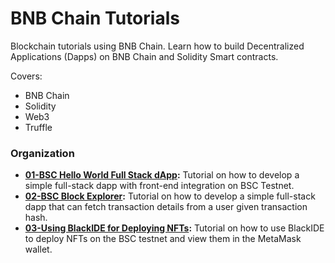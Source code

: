 # BNB Chain Tutorials
Blockchain tutorials using BNB Chain. Learn how to build Decentralized Applications (Dapps) on BNB Chain and Solidity Smart contracts.

Covers:
- BNB Chain
- Solidity
- Web3
- Truffle

### Organization
- **[01-BSC Hello World Full Stack dApp](https://github.com/bnb-chain/bnb-chain-tutorial/tree/main/01-%20Hello%20World%20Full%20Stack%20dApp%20on%20BSC):** Tutorial on how to develop a simple full-stack dapp with front-end integration on BSC Testnet.
- **[02-BSC Block Explorer](https://github.com/bnb-chain/bnb-chain-tutorial/tree/main/02-BSC-Block-Explorer):** Tutorial on how to develop a simple full-stack dapp that can fetch transaction details from a user given transaction hash.
- **[03-Using BlackIDE for Deploying NFTs](https://github.com/bnb-chain/bnb-chain-tutorial/tree/main/03-Using-BlackIDE-for-Deploying-NFTs):** Tutorial on how to use BlackIDE to deploy NFTs on the BSC testnet and view them in the MetaMask wallet.
